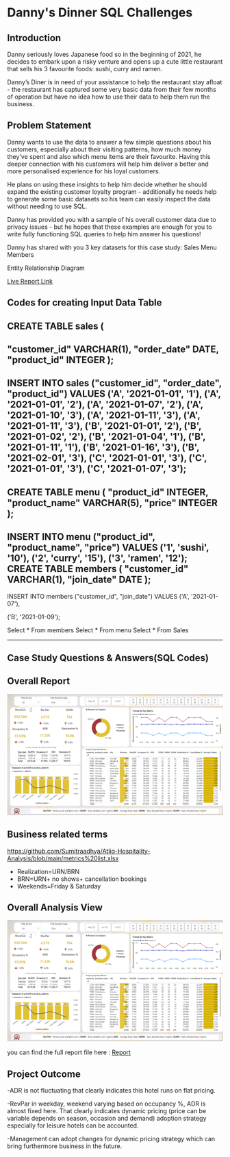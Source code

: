 # Danny's Dinner SQL Challenges

## Introduction

Danny seriously loves Japanese food so in the beginning of 2021, he decides to embark upon a risky venture and opens up a cute little restaurant that sells his 3 favourite foods: sushi, curry and ramen.

Danny’s Diner is in need of your assistance to help the restaurant stay afloat - the restaurant has captured some very basic data from their few months of operation but have no idea how to use their data to help them run the business.

## Problem Statement

Danny wants to use the data to answer a few simple questions about his customers, especially about their visiting patterns, how much money they’ve spent and also which menu items are their favourite. Having this deeper connection with his customers will help him deliver a better and more personalised experience for his loyal customers.

He plans on using these insights to help him decide whether he should expand the existing customer loyalty program - additionally he needs help to generate some basic datasets so his team can easily inspect the data without needing to use SQL.

Danny has provided you with a sample of his overall customer data due to privacy issues - but he hopes that these examples are enough for you to write fully functioning SQL queries to help him answer his questions!

Danny has shared with you 3 key datasets for this case study:
Sales
Menu
Members

Entity Relationship Diagram




[Live Report Link](https://app.powerbi.com/groups/me/reports/461950aa-6e4a-4a16-a76f-838145ff8ac8/6069fd5166468130bd4a?experience=power-bi)

## Codes for creating Input Data Table

## CREATE TABLE sales (
  "customer_id" VARCHAR(1),
  "order_date" DATE,
  "product_id" INTEGER
);
--------------------------------
INSERT INTO sales
  ("customer_id", "order_date", "product_id")
VALUES
  ('A', '2021-01-01', '1'),
  ('A', '2021-01-01', '2'),
  ('A', '2021-01-07', '2'),
  ('A', '2021-01-10', '3'),
  ('A', '2021-01-11', '3'),
  ('A', '2021-01-11', '3'),
  ('B', '2021-01-01', '2'),
  ('B', '2021-01-02', '2'),
  ('B', '2021-01-04', '1'),
  ('B', '2021-01-11', '1'),
  ('B', '2021-01-16', '3'),
  ('B', '2021-02-01', '3'),
  ('C', '2021-01-01', '3'),
  ('C', '2021-01-01', '3'),
  ('C', '2021-01-07', '3');
------------------------
CREATE TABLE menu (
  "product_id" INTEGER,
  "product_name" VARCHAR(5),
  "price" INTEGER
);
------------------------
INSERT INTO menu
  ("product_id", "product_name", "price")
VALUES
  ('1', 'sushi', '10'),
  ('2', 'curry', '15'),
  ('3', 'ramen', '12');
CREATE TABLE members (
  "customer_id" VARCHAR(1),
  "join_date" DATE
);
-----------------------
INSERT INTO members
  ("customer_id", "join_date")
VALUES
  ('A', '2021-01-07'),

  ('B', '2021-01-09');

Select *
From members
Select *
From menu
Select *
From Sales

------------------


## Case Study Questions & Answers(SQL Codes)






## Overall Report

![Overall Report.gif](https://github.com/Sumitraadhya/Atliq-Hospitality-Analysis/blob/main/Dashboard.png)


## Business related terms

https://github.com/Sumitraadhya/Atliq-Hospitality-Analysis/blob/main/metrics%20list.xlsx

- Realization=URN/BRN
- BRN=URN+ no shows+ cancellation bookings
- Weekends=Friday & Saturday

## Overall Analysis View

![Overall Report.gif](https://github.com/Sumitraadhya/Atliq-Hospitality-Analysis/blob/main/Dashboard.png)



you can find the full report file here : [Report](https://app.powerbi.com/groups/me/reports/461950aa-6e4a-4a16-a76f-838145ff8ac8/6069fd5166468130bd4a?experience=power-bi)


## Project Outcome

-ADR is not fluctuating that clearly indicates this hotel runs on flat pricing.

-RevPar in weekday, weekend varying based on occupancy %, ADR is almost fixed here. That clearly indicates dynamic pricing (price can be variable depends on season, occasion and demand) adoption strategy especially for leisure hotels can be accounted.

-Management can adopt changes for dynamic pricing strategy which can bring furthermore business in the future.









